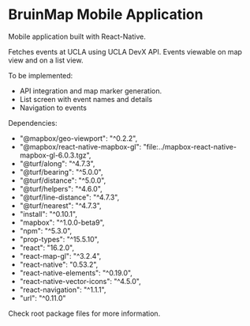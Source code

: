 # BruinMap Mobile Application
Mobile application built with React-Native.

Fetches events at UCLA using UCLA DevX API.
Events viewable on map view and on a list view.

To be implemented:
* API integration and map marker generation.
* List screen with event names and details
* Navigation to events

Dependencies:
* "@mapbox/geo-viewport": "^0.2.2",
* "@mapbox/react-native-mapbox-gl": "file:../mapbox-react-native-mapbox-gl-6.0.3.tgz",
* "@turf/along": "^4.7.3",
* "@turf/bearing": "^5.0.0",
* "@turf/distance": "^5.0.0",
* "@turf/helpers": "^4.6.0",
* "@turf/line-distance": "^4.7.3",
* "@turf/nearest": "^4.7.3",
* "install": "^0.10.1",
* "mapbox": "^1.0.0-beta9",
* "npm": "^5.3.0",
* "prop-types": "^15.5.10",
* "react": "16.2.0",
* "react-map-gl": "^3.2.4",
* "react-native": "0.53.2",
* "react-native-elements": "^0.19.0",
* "react-native-vector-icons": "^4.5.0",
* "react-navigation": "^1.1.1",
* "url": "^0.11.0"

Check root package files for more information.

